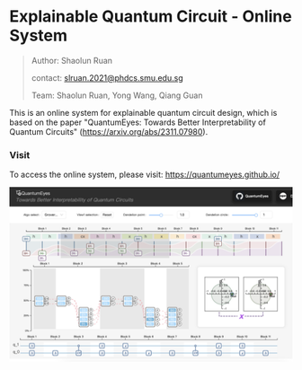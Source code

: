 # Explainable Quantum Circuit - Online System

> Author: Shaolun Ruan
>
> contact: slruan.2021@phdcs.smu.edu.sg
> 
> Team: Shaolun Ruan, Yong Wang, Qiang Guan
> 

This is an online system for explainable quantum circuit design, which is based on the paper
"QuantumEyes: Towards Better Interpretability of Quantum Circuits" 
(https://arxiv.org/abs/2311.07980).

### Visit
To access the online system, please visit: https://quantumeyes.github.io/

![Screenshot of the system](public/system-screenshot.png)